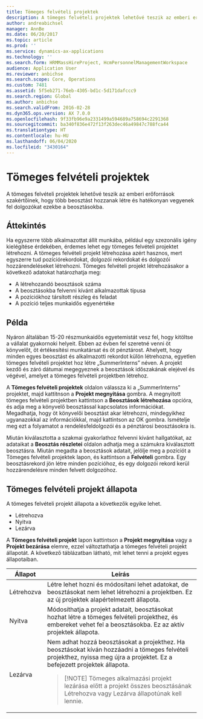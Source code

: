 ```yaml
---
title: Tömeges felvételi projektek
description: A tömeges felvételi projektek lehetővé teszik az emberi erőforrások szakértőinek, hogy több beosztást hozzanak létre és hatékonyan vegyenek fel dolgozókat ezekbe a beosztásokba.
author: andreabichsel
manager: AnnBe
ms.date: 06/20/2017
ms.topic: article
ms.prod: ''
ms.service: dynamics-ax-applications
ms.technology: ''
ms.search.form: HRMMassHireProject, HcmPersonnelManagementWorkspace
audience: Application User
ms.reviewer: anbichse
ms.search.scope: Core, Operations
ms.custom: 7481
ms.assetid: 5f5eb271-76eb-4305-bd1c-5d171dafccc9
ms.search.region: Global
ms.author: anbichse
ms.search.validFrom: 2016-02-28
ms.dyn365.ops.version: AX 7.0.0
ms.openlocfilehash: 9f33fb96e9a2331499a594689a758694c2291368
ms.sourcegitcommit: ba340f836e472f13f263dec46a49847c788fca44
ms.translationtype: HT
ms.contentlocale: hu-HU
ms.lasthandoff: 06/04/2020
ms.locfileid: "3430164"
---
```

# <a name="mass-hire-projects"></a>Tömeges felvételi projektek



A tömeges felvételi projektek lehetővé teszik az emberi erőforrások szakértőinek, hogy több beosztást hozzanak létre és hatékonyan vegyenek fel dolgozókat ezekbe a beosztásokba.

## <a name="overview"></a>Áttekintés

Ha egyszerre több alkalmazottat állít munkába, például egy szezonális igény kielégítése érdekében, érdemes lehet egy tömeges felvételi projektet létrehozni. A tömeges felvételi projekt létrehozása azért hasznos, mert egyszerre tud pozíciórekordokat, dolgozói rekordokat és dolgozói hozzárendeléseket létrehozni. Tömeges felvételi projekt létrehozásakor a következő adatokat határozhatja meg:

- A létrehozandó beosztások száma
- A beosztásokba felvenni kívánt alkalmazottak típusa
- A pozíciókhoz társított részleg és feladat
- A pozíció teljes munkaidős egyenértéke

## <a name="example"></a>Példa

Nyáron általában 15-20 részmunkaidős egyetemistát vesz fel, hogy kitöltse a vállalat gyakornoki helyeit. Ebben az évben fel szeretné venni öt könyvelőt, öt értékesítési munkatársat és öt pénztárost. Ahelyett, hogy minden egyes beosztást és alkalmazotti rekordot külön létrehozna, egyetlen tömeges felvételi projektet hoz létre „SummerInterns” néven. A projekt kezdő és záró dátumai megegyeznek a beosztások időszakának elejével és végével, amelyet a tömeges felvételi projektben létrehoz.

A **Tömeges felvételi projektek** oldalon válassza ki a „SummerInterns” projektet, majd kattitnson a **Projekt megnyitása** gombra. A megnyitott tömeges felvételi projektben kattintson a **Beosztások létrehozása** opcióra, és adja meg a könyvelő beosztással kapcsolatos információkat. Megadhatja, hogy öt könyvelői beosztást akar létrehozni, mindegyikhez ugyanazokkal az információkkal, majd kattintson az OK gombra. Ismételje meg ezt a folyamatot a rendelésfeldolgozói és a pénztárosi beosztásokra is.

Miután kiválasztotta a szakmai gyakorlathoz felvenni kívánt hallgatókat, az adataikat a **Beosztás részletei** oldalon adhatja meg a számukra kiválasztott beosztásra. Miután megadta a beosztások adatait, jelölje meg a pozíciót a Tömeges felvételi projektek lapon, és kattintson a **Felvételi** gombra. Egy beosztásrekord jön létre minden pozícióhoz, és egy dolgozói rekord kerül hozzárendelésre minden felvett dolgozóhoz.

## <a name="mass-hire-project-statuses"></a>Tömeges felvételi projekt állapota

A tömeges felvételi projekt állapota a következők egyike lehet.

- Létrehozva
- Nyitva
- Lezárva

A **Tömeges felvételi projekt** lapon kattintson a **Projekt megnyitása** vagy a **Projekt bezárása** elemre, ezzel változtathatja a tömeges felvételi projekt állapotát. A következő táblázatban látható, mit lehet tenni a projekt egyes állapotaiban.

<table>
<thead>
<tr>
<th>Állapot</th>
<th>Leírás</th>
</tr>
</thead>
<tbody>
<tr>
<td>Létrehozva</td>
<td>Létre lehet hozni és módosítani lehet adatokat, de beosztásokat nem lehet létrehozni a projektben. Ez az új projektek alapértelmezett állapota.</td>
</tr>
<tr>
<td>Nyitva</td>
<td>Módosíthatja a projekt adatait, beosztásokat hozhat létre a tömeges felvételi projekthez, és embereket vehet fel a beosztásokba. Ez az aktív projektek állapota.</td>
</tr>
<tr>
<td>Lezárva</td>
<td>Nem adhat hozzá beosztásokat a projekthez. Ha beosztásokat kíván hozzáadni a tömeges felvételi projekthez, nyissa meg újra a projektet. Ez a befejezett projektek állapota.
<blockquote>[!NOTE] Tömeges alkalmazási projekt lezárása előtt a projekt összes beosztásának Létrehozva vagy Lezárva állapotúnak kell lennie.</blockquote>
</td>
</tr>
</tbody>
</table>
